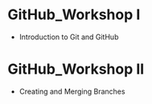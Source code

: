# GitHub_Workshop I
- Introduction to Git and GitHub

# GitHub_Workshop II
- Creating and Merging Branches